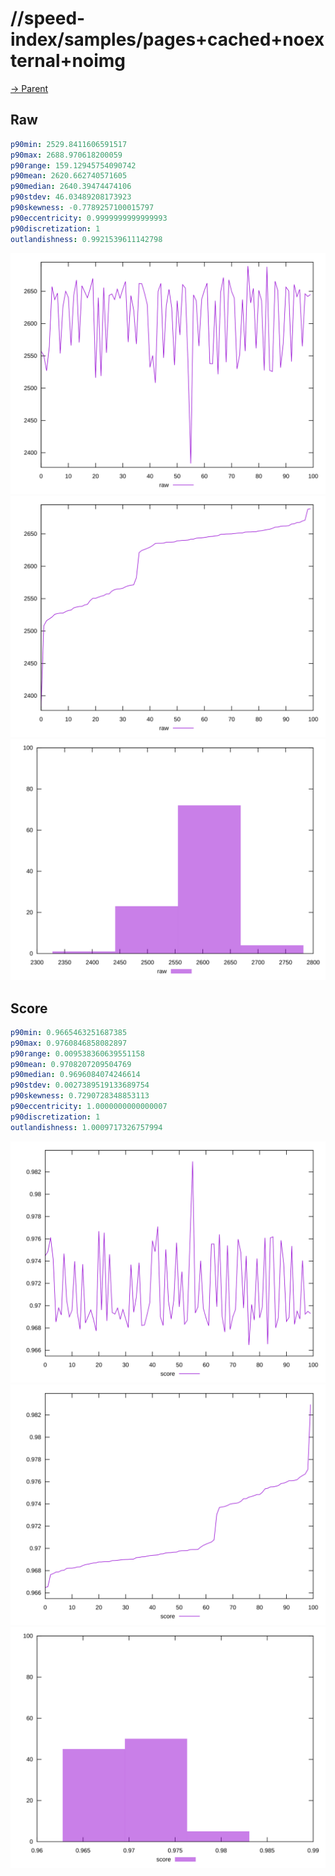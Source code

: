 
# //speed-index/samples/pages+cached+noexternal+noimg

[→ Parent](../..)


## Raw


```yaml
p90min: 2529.8411606591517
p90max: 2688.970618200059
p90range: 159.12945754090742
p90mean: 2620.662740571605
p90median: 2640.39474474106
p90stdev: 46.03489208173923
p90skewness: -0.7789257100015797
p90eccentricity: 0.9999999999999993
p90discretization: 1
outlandishness: 0.9921539611142798

```

![PLOT: raw-values](./raw/values.svg)![PLOT: raw-sorted](./raw/sorted.svg)![PLOT: raw-histogram](./raw/histogram.svg)
## Score


```yaml
p90min: 0.9665463251687385
p90max: 0.9760846858082897
p90range: 0.009538360639551158
p90mean: 0.9708207209504769
p90median: 0.9696084074246614
p90stdev: 0.0027389519133689754
p90skewness: 0.7290728348853113
p90eccentricity: 1.0000000000000007
p90discretization: 1
outlandishness: 1.0009717326757994

```

![PLOT: score-values](./score/values.svg)![PLOT: score-sorted](./score/sorted.svg)![PLOT: score-histogram](./score/histogram.svg)